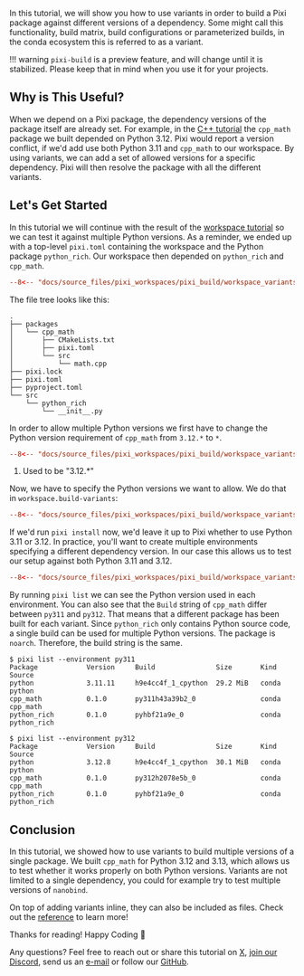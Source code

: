 In this tutorial, we will show you how to use variants in order to build a Pixi package against different versions of a dependency.
Some might call this functionality, build matrix, build configurations or parameterized builds, in the conda ecosystem this is referred to as a variant.

!!! warning
    `pixi-build` is a preview feature, and will change until it is stabilized.
    Please keep that in mind when you use it for your projects.

## Why is This Useful?

When we depend on a Pixi package, the dependency versions of the package itself are already set.
For example, in the [C++ tutorial](cpp.md) the `cpp_math` package we built depended on Python 3.12.
Pixi would report a version conflict, if we'd add use both Python 3.11 and `cpp_math` to our workspace.
By using variants, we can add a set of allowed versions for a specific dependency.
Pixi will then resolve the package with all the different variants.

## Let's Get Started

In this tutorial we will continue with the result of the [workspace tutorial](workspace.md) so we can test it against multiple Python versions.
As a reminder, we ended up with a top-level `pixi.toml` containing the workspace and the Python package `python_rich`.
Our workspace then depended on `python_rich` and `cpp_math`.

```toml title="pixi.toml"
--8<-- "docs/source_files/pixi_workspaces/pixi_build/workspace_variants/pixi.toml:dependencies"
```

The file tree looks like this:

```shell
.
├── packages
│   └── cpp_math
│       ├── CMakeLists.txt
│       ├── pixi.toml
│       └── src
│           └── math.cpp
├── pixi.lock
├── pixi.toml
├── pyproject.toml
└── src
    └── python_rich
        └── __init__.py
```

In order to allow multiple Python versions we first have to change the Python version requirement of `cpp_math` from `3.12.*` to `*`.

```toml title="packages/cpp_math/pixi.toml" hl_lines="4"
--8<-- "docs/source_files/pixi_workspaces/pixi_build/workspace_variants/packages/cpp_math/pixi.toml:host-dependencies"
```

1. Used to be "3.12.*"

Now, we have to specify the Python versions we want to allow.
We do that in `workspace.build-variants`:

```toml title="pixi.toml"
--8<-- "docs/source_files/pixi_workspaces/pixi_build/workspace_variants/pixi.toml:variants"
```

If we'd run `pixi install` now, we'd leave it up to Pixi whether to use Python 3.11 or 3.12.
In practice, you'll want to create multiple environments specifying a different dependency version.
In our case this allows us to test our setup against both Python 3.11 and 3.12.


```toml title="pixi.toml"
--8<-- "docs/source_files/pixi_workspaces/pixi_build/workspace_variants/pixi.toml:environments"
```

By running `pixi list` we can see the Python version used in each environment.
You can also see that the `Build` string of `cpp_math` differ between `py311` and `py312`.
That means that a different package has been built for each variant.
Since `python_rich` only contains Python source code, a single build can be used for multiple Python versions.
The package is `noarch`.
Therefore, the build string is the same.


```pwsh
$ pixi list --environment py311
Package            Version     Build               Size       Kind   Source
python             3.11.11     h9e4cc4f_1_cpython  29.2 MiB   conda  python
cpp_math           0.1.0       py311h43a39b2_0                conda  cpp_math
python_rich        0.1.0       pyhbf21a9e_0                   conda  python_rich
```

```pwsh
$ pixi list --environment py312
Package            Version     Build               Size       Kind   Source
python             3.12.8      h9e4cc4f_1_cpython  30.1 MiB   conda  python
cpp_math           0.1.0       py312h2078e5b_0                conda  cpp_math
python_rich        0.1.0       pyhbf21a9e_0                   conda  python_rich
```


## Conclusion

In this tutorial, we showed how to use variants to build multiple versions of a single package.
We built `cpp_math` for Python 3.12 and 3.13, which allows us to test whether it works properly on both Python versions.
Variants are not limited to a single dependency, you could for example try to test multiple versions of `nanobind`.

On top of adding variants inline, they can also be included as files. Check out the [reference](../reference/pixi_manifest.md#build-variant-files-optional) to learn more!

Thanks for reading! Happy Coding 🚀

Any questions? Feel free to reach out or share this tutorial on [X](https://twitter.com/prefix_dev), [join our Discord](https://discord.gg/kKV8ZxyzY4), send us an [e-mail](mailto:hi@prefix.dev) or follow our [GitHub](https://github.com/prefix-dev).
